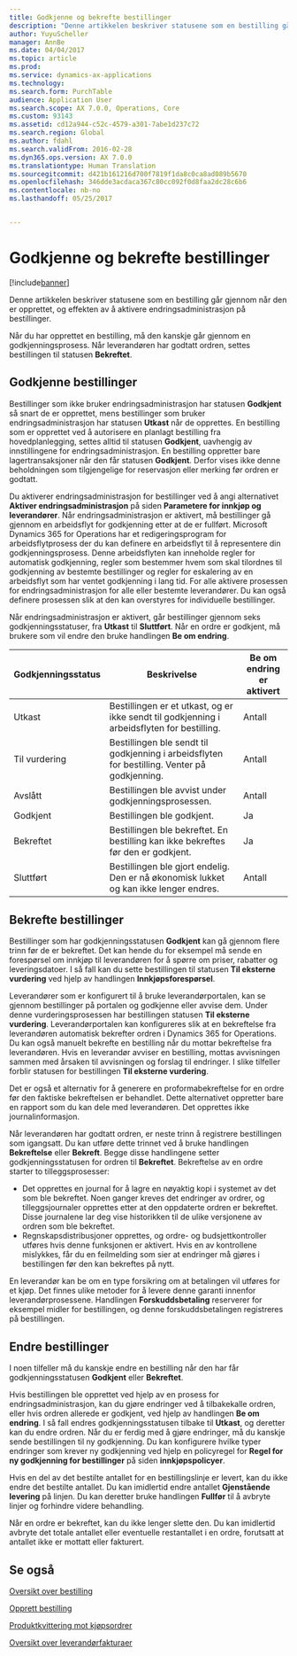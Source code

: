 ```yaml
---
title: Godkjenne og bekrefte bestillinger
description: "Denne artikkelen beskriver statusene som en bestilling går gjennom når den er opprettet, og effekten av å aktivere endringsadministrasjon på bestillinger."
author: YuyuScheller
manager: AnnBe
ms.date: 04/04/2017
ms.topic: article
ms.prod: 
ms.service: dynamics-ax-applications
ms.technology: 
ms.search.form: PurchTable
audience: Application User
ms.search.scope: AX 7.0.0, Operations, Core
ms.custom: 93143
ms.assetid: cd12a944-c52c-4579-a301-7abe1d237c72
ms.search.region: Global
ms.author: fdahl
ms.search.validFrom: 2016-02-28
ms.dyn365.ops.version: AX 7.0.0
ms.translationtype: Human Translation
ms.sourcegitcommit: d421b161216d700f7819f1da8c0ca8ad089b5670
ms.openlocfilehash: 346dde3acdaca367c80cc092f0d8faa2dc28c6b6
ms.contentlocale: nb-no
ms.lasthandoff: 05/25/2017


---
```


# <a name="approve-and-confirm-purchase-orders"></a>Godkjenne og bekrefte bestillinger

[!include[banner](../includes/banner.md)]


Denne artikkelen beskriver statusene som en bestilling går gjennom når den er opprettet, og effekten av å aktivere endringsadministrasjon på bestillinger.

Når du har opprettet en bestilling, må den kanskje går gjennom en godkjenningsprosess. Når leverandøren har godtatt ordren, settes bestillingen til statusen **Bekreftet**.

## <a name="approval-of-purchase-orders"></a>Godkjenne bestillinger
Bestillinger som ikke bruker endringsadministrasjon har statusen **Godkjent** så snart de er opprettet, mens bestillinger som bruker endringsadministrasjon har statusen **Utkast** når de opprettes. En bestilling som er opprettet ved å autorisere en planlagt bestilling fra hovedplanlegging, settes alltid til statusen **Godkjent**, uavhengig av innstillingene for endringsadministrasjon. En bestilling oppretter bare lagertransaksjoner når den får statusen **Godkjent**. Derfor vises ikke denne beholdningen som tilgjengelige for reservasjon eller merking før ordren er godtatt.  

Du aktiverer endringsadministrasjon for bestillinger ved å angi alternativet **Aktiver endringsadministrasjon** på siden **Parametere for innkjøp og leverandører**. Når endringsadministrasjon er aktivert, må bestillinger gå gjennom en arbeidsflyt for godkjenning etter at de er fullført. Microsoft Dynamics 365 for Operations har et redigeringsprogram for arbeidsflytprosess der du kan definere en arbeidsflyt til å representere din godkjenningsprosess. Denne arbeidsflyten kan inneholde regler for automatisk godkjenning, regler som bestemmer hvem som skal tilordnes til godkjenning av bestemte bestillinger og regler for eskalering av en arbeidsflyt som har ventet godkjenning i lang tid. For alle aktivere prosessen for endringsadministrasjon for alle eller bestemte leverandører. Du kan også definere prosessen slik at den kan overstyres for individuelle bestillinger.  

Når endringsadministrasjon er aktivert, går bestillinger gjennom seks godkjenningsstatuser, fra **Utkast** til **Sluttført**. Når en ordre er godkjent, må brukere som vil endre den bruke handlingen **Be om endring**.

| Godkjenningsstatus | Beskrivelse                                                                      | Be om endring er aktivert |
|-----------------|----------------------------------------------------------------------------------|---------------------------|
| Utkast           | Bestillingen er et utkast, og er ikke sendt til godkjenning i arbeidsflyten for bestilling.     | Antall                        |
| Til vurdering       | Bestillingen ble sendt til godkjenning i arbeidsflyten for bestilling. Venter på godkjenning.       | Antall                        |
| Avslått        | Bestillingen ble avvist under godkjenningsprosessen.                                 | Antall                        |
| Godkjent        | Bestillingen ble godkjent.                                                             | Ja                       |
| Bekreftet       | Bestillingen ble bekreftet. En bestilling kan ikke bekreftes før den er godkjent.        | Ja                       |
| Sluttført       | Bestillingen ble gjort endelig. Den er nå økonomisk lukket og kan ikke lenger endres. | Antall                        |

## <a name="confirming-purchase-orders"></a>Bekrefte bestillinger
Bestillinger som har godkjenningsstatusen **Godkjent** kan gå gjennom flere trinn før de er bekreftet. Det kan hende du for eksempel må sende en forespørsel om innkjøp til leverandøren for å spørre om priser, rabatter og leveringsdatoer. I så fall kan du sette bestillingen til statusen **Til eksterne vurdering** ved hjelp av handlingen **Innkjøpsforespørsel**.  

Leverandører som er konfigurert til å bruke leverandørportalen, kan se gjennom bestillinger på portalen og godkjenne eller avvise dem. Under denne vurderingsprosessen har bestillingen statusen **Til eksterne vurdering**. Leverandørportalen kan konfigureres slik at en bekreftelse fra leverandøren automatisk bekrefter ordren i Dynamics 365 for Operations. Du kan også manuelt bekrefte en bestilling når du mottar bekreftelse fra leverandøren. Hvis en leverandør avviser en bestilling, mottas avvisningen sammen med årsaken til avvisningen og forslag til endringer. I slike tilfeller forblir statusen for bestillingen **Til eksterne vurdering**.  

Det er også et alternativ for å generere en proformabekreftelse for en ordre før den faktiske bekreftelsen er behandlet. Dette alternativet oppretter bare en rapport som du kan dele med leverandøren. Det opprettes ikke journalinformasjon.  

Når leverandøren har godtatt ordren, er neste trinn å registrere bestillingen som igangsatt. Du kan utføre dette trinnet ved å bruke handlingen **Bekreftelse** eller **Bekreft**. Begge disse handlingene setter godkjenningsstatusen for ordren til **Bekreftet**. Bekreftelse av en ordre starter to tilleggsprosesser:

-   Det opprettes en journal for å lagre en nøyaktig kopi i systemet av det som ble bekreftet. Noen ganger kreves det endringer av ordrer, og tilleggsjournaler opprettes etter at den oppdaterte ordren er bekreftet. Disse journalene lar deg vise historikken til de ulike versjonene av ordren som ble bekreftet.
-   Regnskapsdistribusjoner opprettes, og ordre- og budsjettkontroller utføres hvis denne funksjonen er aktivert. Hvis en av kontrollene mislykkes, får du en feilmelding som sier at endringer må gjøres i bestillingen før den kan bekreftes på nytt.

En leverandør kan be om en type forsikring om at betalingen vil utføres for et kjøp. Det finnes ulike metoder for å levere denne garanti innenfor leverandørprosessene. Handlingen **Forskuddsbetaling** reserverer for eksempel midler for bestillingen, og denne forskuddsbetalingen registreres på bestillingen.

## <a name="changing-purchase-orders"></a>Endre bestillinger
I noen tilfeller må du kanskje endre en bestilling når den har får godkjenningsstatusen **Godkjent** eller **Bekreftet**.  

Hvis bestillingen ble opprettet ved hjelp av en prosess for endringsadministrasjon, kan du gjøre endringer ved å tilbakekalle ordren, eller hvis ordren allerede er godkjent, ved hjelp av handlingen **Be om endring**. I så fall endres godkjenningsstatusen tilbake til **Utkast**, og deretter kan du endre ordren. Når du er ferdig med å gjøre endringer, må du kanskje sende bestillingen til ny godkjenning. Du kan konfigurere hvilke typer endringer som krever ny godkjenning ved hjelp en policyregel for **Regel for ny godkjenning for bestillinger** på siden **innkjøpspolicyer**.  

Hvis en del av det bestilte antallet for en bestillingslinje er levert, kan du ikke endre det bestilte antallet. Du kan imidlertid endre antallet **Gjenstående levering** på linjen. Du kan deretter bruke handlingen **Fullfør** til å avbryte linjer og forhindre videre behandling. 

Når en ordre er bekreftet, kan du ikke lenger slette den. Du kan imidlertid avbryte det totale antallet eller eventuelle restantallet i en ordre, forutsatt at antallet ikke er mottatt eller fakturert.

<a name="see-also"></a>Se også
--------

[Oversikt over bestilling](purchase-order-overview.md)

[Opprett bestilling](purchase-order-creation.md)

[Produktkvittering mot kjøpsordrer](product-receipt-against-purchase-orders.md)

[Oversikt over leverandørfakturaer](/dynamics365/operations/financials/accounts-payable/vendor-invoices-overview)




